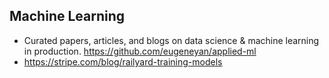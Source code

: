 ## Machine Learning 
* Curated papers, articles, and blogs on data science & machine learning in production. https://github.com/eugeneyan/applied-ml
* https://stripe.com/blog/railyard-training-models
